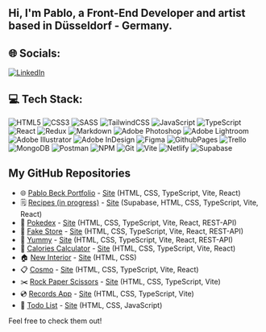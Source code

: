 ## Hi, I'm Pablo, a Front-End Developer and artist based in Düsseldorf - Germany.<br>

## 🌐 Socials:
[![LinkedIn](https://img.shields.io/badge/LinkedIn-%230077B5.svg?logo=linkedin&logoColor=white)](https://www.linkedin.com/in/pablobeck/) 

## 💻 Tech Stack:

![HTML5](https://img.shields.io/badge/html5-%23E34F26.svg?style=for-the-badge&logo=html5&logoColor=white) ![CSS3](https://img.shields.io/badge/css3-%231572B6.svg?style=for-the-badge&logo=css3&logoColor=white) ![SASS](https://img.shields.io/badge/SASS-hotpink.svg?style=for-the-badge&logo=SASS&logoColor=white) ![TailwindCSS](https://img.shields.io/badge/tailwindcss-%2338B2AC.svg?style=for-the-badge&logo=tailwind-css&logoColor=white) ![JavaScript](https://img.shields.io/badge/javascript-%23323330.svg?style=for-the-badge&logo=javascript&logoColor=%23F7DF1E) ![TypeScript](https://img.shields.io/badge/typescript-%23007ACC.svg?style=for-the-badge&logo=typescript&logoColor=white) ![React](https://img.shields.io/badge/react-%2320232a.svg?style=for-the-badge&logo=react&logoColor=%2361DAFB) ![Redux](https://img.shields.io/badge/redux-%23593d88.svg?style=for-the-badge&logo=redux&logoColor=white) ![Markdown](https://img.shields.io/badge/markdown-%23000000.svg?style=for-the-badge&logo=markdown&logoColor=white) ![Adobe Photoshop](https://img.shields.io/badge/adobe%20photoshop-%2331A8FF.svg?style=for-the-badge&logo=adobe%20photoshop&logoColor=white) ![Adobe Lightroom](https://img.shields.io/badge/Adobe%20Lightroom-31A8FF.svg?style=for-the-badge&logo=Adobe%20Lightroom&logoColor=white) ![Adobe Illustrator](https://img.shields.io/badge/adobe%20illustrator-%23FF9A00.svg?style=for-the-badge&logo=adobe%20illustrator&logoColor=white) ![Adobe InDesign](https://img.shields.io/badge/Adobe%20InDesign-49021F?style=for-the-badge&logo=adobeindesign&logoColor=FF3366) ![Figma](https://img.shields.io/badge/figma-%23F24E1E.svg?style=for-the-badge&logo=figma&logoColor=white) ![GithubPages](https://img.shields.io/badge/github%20pages-121013?style=for-the-badge&logo=github&logoColor=white) ![Trello](https://img.shields.io/badge/Trello-%23026AA7.svg?style=for-the-badge&logo=Trello&logoColor=white) ![MongoDB](https://img.shields.io/badge/MongoDB-%234ea94b.svg?style=for-the-badge&logo=mongodb&logoColor=white) ![Postman](https://img.shields.io/badge/Postman-FF6C37?style=for-the-badge&logo=postman&logoColor=white) ![NPM](https://img.shields.io/badge/NPM-%23CB3837.svg?style=for-the-badge&logo=npm&logoColor=white) ![Git](https://img.shields.io/badge/git-%23F05033.svg?style=for-the-badge&logo=git&logoColor=white) ![Vite](https://img.shields.io/badge/vite-%23646CFF.svg?style=for-the-badge&logo=vite&logoColor=white) ![Netlify](https://img.shields.io/badge/netlify-%23000000.svg?style=for-the-badge&logo=netlify&logoColor=#00C7B7) ![Supabase](https://img.shields.io/badge/supabase-3ECF8E?style=for-the-badge&logo=supabase&logoColor=white)

## My GitHub Repositories

- 🌐 [Pablo Beck Portfolio](https://github.com/pablobeckg/pablogb) - [Site](https://pablogb.com) (HTML, CSS, TypeScript, Vite, React)
- 🗒️ [Recipes (in progress)](https://github.com/pablobeckg/Recipes) - [Site](https://recipespablo.netlify.app/) (Supabase, HTML, CSS, TypeScript, Vite, React)
- 🐥 [Pokedex](https://github.com/pablobeckg/Pokedex) - [Site](https://pokedexpablo.netlify.app/) (HTML, CSS, TypeScript, Vite, React, REST-API)
- 🛒 [Fake Store](https://github.com/pablobeckg/fake-store) - [Site](https://fakestorepablo.netlify.app/) (HTML, CSS, TypeScript, Vite, React, REST-API)
- 🍳 [Yummy](https://github.com/pablobeckg/Yummy) - [Site](https://yummypablo.netlify.app) (HTML, CSS, TypeScript, Vite, React, REST-API)
- 💊 [Calories Calculator](https://github.com/pablobeckg/calorie_calculator) - [Site](https://caloriecalculatorpablo.netlify.app) (HTML, CSS, TypeScript, Vite, React)
- 🏠 [New Interior](https://github.com/pablobeckg/new_interior) - [Site](https://newinteriorpablo.netlify.app/) (HTML, CSS)
- 📋 [Cosmo](https://github.com/pablobeckg/cosmo) - [Site](https://cosmopablo.netlify.app) (HTML, CSS, TypeScript, Vite, React)
- ✂️ [Rock Paper Scissors](https://github.com/pablobeckg/rock_paper_scissors) - [Site](https://rockpaperscissorspablo.netlify.app) (HTML, CSS, TypeScript, Vite)
- 💿 [Records App](https://github.com/pablobeckg/records) - [Site](https://recordspablo.netlify.app) (HTML, CSS, TypeScript, Vite)
- 📝 [Todo List](https://github.com/pablobeckg/todo) - [Site](https://todopablo.netlify.app) (HTML, CSS, JavaScript)


Feel free to check them out!
